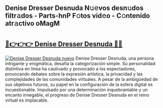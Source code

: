 ## Denise Dresser Desnuda N𝚞𝚎vos desn𝚞dos filtr𝚊dos - Parts-hnP F𝚘tos vid𝚎o - C𝚘ntenido atr𝚊ctivo oMagM

# <h2><a href="http://mbczk9.tromn.icu/?c=Denise+Dresser+Desnuda">🔗👉👉👉 Denise Dresser Desnuda 🔗🔗</a></h2>

[![Denise Dresser Desnuda nuevo](https://i.imgur.com/pEAQMta.gif)](http://mbczk9.tromn.icu/?c=Denise+Dresser+Desnuda)
Denise Dresser Desnuda, una persona intrigante y enigmática, desafía la categorización simple. Su personalidad distintiva en línea ha cautivado y provocado a los espectadores, provocando debates sobre la expresión artística, la privacidad y las complejidades de las comunidades virtuales. A pesar de la ambigüedad de sus objetivos futuros, su papel en la configuración de la esfera digital es incuestionable. Impulsado por una determinación inquebrantable y un encanto innegable, el progreso de Denise Dresser Desnuda en el reino virtual es implacable.
